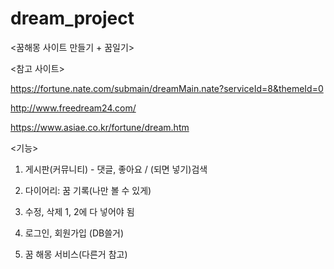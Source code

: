 # dream_project


<꿈해몽 사이트 만들기 + 꿈일기>

<참고 사이트>

https://fortune.nate.com/submain/dreamMain.nate?serviceId=8&themeId=0

http://www.freedream24.com/

https://www.asiae.co.kr/fortune/dream.htm

<기능>

1. 게시판(커뮤니티) - 댓글, 좋아요 / (되면 넣기)검색

2. 다이어리: 꿈 기록(나만 볼 수 있게)

3. 수정, 삭제 1, 2에 다 넣어야 됨

4. 로그인, 회원가입 (DB쓸거)

5. 꿈 해몽 서비스(다른거 참고)
